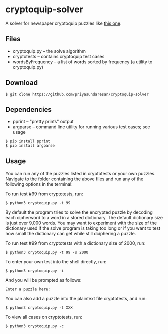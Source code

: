 # cryptoquip-solver
A solver for newspaper cryptoquip puzzles like [this one](https://cryptoquipanswer.com/2018/04/06/cryptoquip-answer-for-4-6-18/).

## Files
* cryptoquip.py – the solve algorithm
* cryptotests – contains cryptoquip test cases
* wordsByFrequency – a list of words sorted by frequency (a utility to cryptoquip.py)

## Download
```
$ git clone https://github.com/priyasundaresan/cryptoquip-solver
```

## Dependencies
* pprint – "pretty prints" output
* argparse – command line utility for running various test cases; see usage
```
$ pip install pprint
$ pip install argparse
```

## Usage
You can run any of the puzzles listed in cryptotests or your own puzzles.
Navigate to the folder containing the above files and run any of the following options in the terminal:

To run test #99 from cryptotests, run:
```
$ python3 cryptoquip.py -t 99
```
By default the program tries to solve the encrypted puzzle by decoding each cipherword to a word in a stored dictionary. The default dictionary size is just over 9,000 words. You may want to experiment with the size of the dictionary used if the solve program is taking too long or if you want to test how small the dictionary can get while still dciphering a puzzle.

To run test #99 from cryptotests with a dictionary size of 2000, run:
```
$ python3 cryptoquip.py -t 99 -s 2000
```
To enter your own test into the shell directly, run:
```
$ python3 cryptoquip.py -i
```
And you will be prompted as follows:
```
Enter a puzzle here:
```
You can also add a puzzle into the plaintext file cryptotests, and run:
```
$ python3 cryptoquip.py -t XXX
```
To view all cases on cryptotests, run:
```
$ python3 cryptoquip.py -c
```
